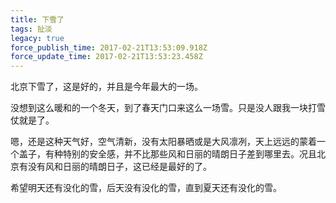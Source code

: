 ```yaml
---
title: 下雪了
tags: 扯淡
legacy: true
force_publish_time: 2017-02-21T13:53:09.918Z
force_update_time: 2017-02-21T13:53:23.458Z
---
```


北京下雪了，这是好的，并且是今年最大的一场。

没想到这么暖和的一个冬天，到了春天门口来这么一场雪。只是没人跟我一块打雪仗就是了。

嗯，还是这种天气好，空气清新，没有太阳暴晒或是大风凛冽，天上远远的蒙着一个盖子，有种特别的安全感，并不比那些风和日丽的晴朗日子差到哪里去。况且北京有没有风和日丽的晴朗日子，这已经是最好的了。

希望明天还有没化的雪，后天没有没化的雪，直到夏天还有没化的雪。
